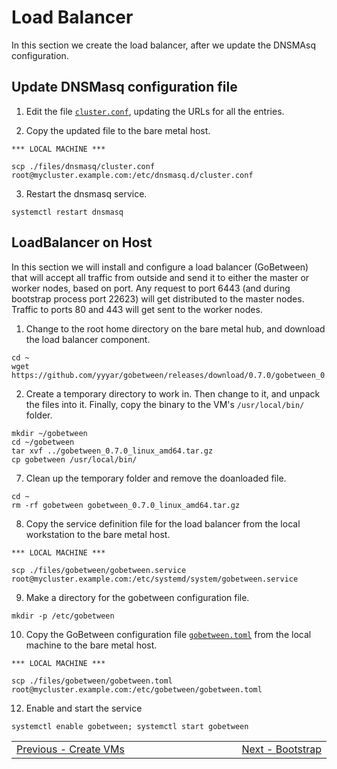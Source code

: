 # Load Balancer

In this section we create the load balancer, after we update the DNSMAsq configuration.

## Update DNSMasq configuration file

1. Edit the file [`cluster.conf`](./files/dnsmasq/cluster.conf), updating the URLs for all the entries.

2. Copy the updated file to the bare metal host.
```shell
*** LOCAL MACHINE ***

scp ./files/dnsmasq/cluster.conf root@mycluster.example.com:/etc/dnsmasq.d/cluster.conf

```

3. Restart the dnsmasq service.
```shell
systemctl restart dnsmasq

```


## LoadBalancer on Host

In this section we will install and configure a load balancer (GoBetween) that will accept all traffic from outside and send it to either the master or worker nodes, based on port.  Any request to port 6443 (and during bootstrap process port 22623) will get distributed to the master nodes.  Traffic to ports 80 and 443 will get sent to the worker nodes.

1. Change to the root home directory on the bare metal hub, and download the load balancer component.
```
cd ~
wget https://github.com/yyyar/gobetween/releases/download/0.7.0/gobetween_0.7.0_linux_amd64.tar.gz

```

2. Create a temporary directory to work in.  Then change to it, and unpack the files into it.  Finally, copy the binary to the VM's `/usr/local/bin/` folder.
```
mkdir ~/gobetween
cd ~/gobetween
tar xvf ../gobetween_0.7.0_linux_amd64.tar.gz
cp gobetween /usr/local/bin/

```

7. Clean up the temporary folder and remove the doanloaded file.
```
cd ~
rm -rf gobetween gobetween_0.7.0_linux_amd64.tar.gz

```

8. Copy the service definition file for the load balancer from the local workstation to the bare metal host.
```shell
*** LOCAL MACHINE ***

scp ./files/gobetween/gobetween.service root@mycluster.example.com:/etc/systemd/system/gobetween.service

```

9. Make a directory for the gobetween configuration file.
```
mkdir -p /etc/gobetween

```

10. Copy the GoBetween configuration file [`gobetween.toml`](./files/gobetween/gobetween.toml) from the local machine to the bare metal host.
```shell
*** LOCAL MACHINE ***

scp ./files/gobetween/gobetween.toml root@mycluster.example.com:/etc/gobetween/gobetween.toml

```

12. Enable and start the service
``` 
systemctl enable gobetween; systemctl start gobetween

```



<table align="center">
<tr>
  <td align="left" width="9999"><a href="create_vms.md">Previous - Create VMs</a> </td>
  <td align="right" width="9999"><a href="bootstrap.md">Next - Bootstrap</a> </td>
</tr>
</table>
